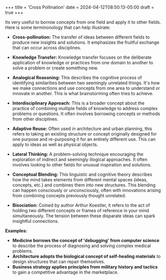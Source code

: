 +++
title = 'Cross Pollination'
date = 2024-04-12T08:50:13-05:00
draft = true
+++

Its very useful to borrow concepts from one field and apply it to other fields. Here is some terminonology that can help illustrate:

* **Cross-pollination:** The transfer of ideas between different fields to produce new insights and solutions. It emphasizes the fruitful exchange that can occur across disciplines.

* **Knowledge Transfer:** Knowledge transfer focuses on the deliberate application of knowledge or practices from one domain to another to solve a problem or create something new.

* **Analogical Reasoning:** This describes the cognitive process of identifying similarities between two seemingly unrelated things. It's how we make connections and use concepts from one area to understand or innovate in another. This is what brainstorming often tries to achieve.

* **Interdisciplinary Approach:** This is a broader concept about the practice of combining multiple fields of knowledge to address complex problems or questions. It often involves borrowing concepts or methods from other disciplines.

* **Adaptive Reuse:**  Often used in architecture and urban planning, this refers to taking an existing structure or concept originally designed for one purpose and re-purposing it for an entirely different use. This can apply to ideas as well as physical objects.

* **Lateral Thinking:**  A problem-solving technique encouraging the exploration of indirect and seemingly illogical approaches. It often involves looking to other fields for unusual inspiration and solutions.

* **Conceptual Blending:**  This linguistic and cognitive theory describes how the mind takes elements from different mental spaces (ideas, concepts, etc.) and combines them into new structures. This blending can happen consciously or unconsciously, often with innovations arising from combining concepts previously thought unrelated.

* **Bisociation:**  Coined by author Arthur Koestler, it refers to the act of holding two different concepts or frames of reference in your mind simultaneously. The tension between these disparate ideas can spark insightful connections.

**Examples:**

* **Medicine borrows the concept of 'debugging' from computer science** to describe the process of diagnosing and solving complex medical problems.
* **Architecture adopts the biological concept of self-healing materials** to design structures that can repair themselves.
* **Business strategy applies principles from military history and tactics** to gain a competitive advantage in the marketplace.

